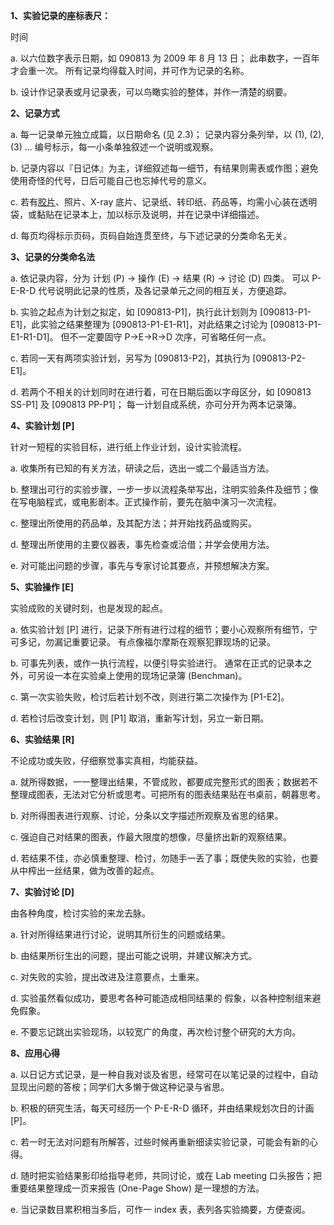 **1、实验记录的座标表尺：**

时间

a. 以六位数字表示日期，如 090813 为 2009 年 8 月 13 日； 此串数字，一百年才会重一次。 所有记录均得载入时间，并可作为记录的名称。

b. 设计作记录表或月记录表，可以鸟瞰实验的整体，并作一清楚的纲要。

**2、记录方式**

a. 每一记录单元独立成篇，以日期命名 (见 2.3)； 记录内容分条列举，以 (1), (2), (3) … 编号标示，每一小条单独叙述一个说明或观察。

b. 记录内容以『日记体』为主，详细叙述每一细节，有结果则需表或作图；避免使用奇怪的代号，日后可能自己也忘掉代号的意义。

c. 若有[胶片](https://www.biomart.cn/supply/1011210303.htm)、照片、X-ray 底片、记录纸、转印纸、药品等，均需小心装在透明袋，或黏贴在记录本上，加以标示及说明，并在记录中详细描述。

d. 每页均得标示页码，页码自始连贯至终，与下述记录的分类命名无关。

**3、记录的分类命名法**

a. 依记录内容，分为 计划 (P) → 操作 (E) → 结果 (R) → 讨论 (D) 四类。 可以 P-E-R-D 代号说明此记录的性质，及各记录单元之间的相互关，方便追踪。

b. 实验之起点为计划之拟定，如 [090813-P1]，执行此计划则为 [090813-P1-E1]，此实验之结果整理为 [090813-P1-E1-R1]，对此结果之讨论为 [090813-P1-E1-R1-D1]。 但不一定要固守 P→E→R→D 次序，可省略任何一点。

c. 若同一天有两项实验计划，另写为 [090813-P2]，其执行为 [090813-P2-E1]。

d. 若两个不相关的计划同时在进行着，可在日期后面以字母区分，如 [090813 SS-P1] 及 [090813 PP-P1]； 每一计划自成系统，亦可分开为两本记录簿。

**4、实验计划 [P]**

针对一短程的实验目标，进行纸上作业计划，设计实验流程。

a. 收集所有已知的有关方法，研读之后，选出一或二个最适当方法。

b. 整理出可行的实验步骤，一步一步以流程条举写出，注明实验条件及细节；像在写电脑程式，或电影剧本。正式操作前，要先在脑中演习一次流程。

c. 整理出所使用的药品单，及其配方法；并开始找药品或购买。

d. 整理出所使用的主要仪器表，事先检查或洽借；并学会使用方法。

e. 对可能出问题的步骤，事先与专家讨论其要点，并预想解决方案。

**5、实验操作 [E]**

实验成败的关键时刻，也是发现的起点。

a. 依实验计划 [P] 进行，记录下所有进行过程的细节；要小心观察所有细节，宁可多记，勿漏记重要记录。 有点像福尔摩斯在观察犯罪现场的记录。

b. 可事先列表，或作一执行流程，以便引导实验进行。 通常在正式的记录本之外，可另设一本在实验桌上使用的现场记录簿 (Benchman)。

c. 第一次实验失败，检讨后若计划不改，则进行第二次操作为 [P1-E2]。

d. 若检讨后改变计划，则 [P1] 取消，重新写计划，另立一新日期。

**6、实验结果 [R]**

不论成功或失败，仔细察觉事实真相，均能获益。

a. 就所得数据，一一整理出结果，不管成败，都要成完整形式的图表；数据若不整理成图表，无法对它分析或思考。可把所有的图表结果贴在书桌前，朝暮思考。

b. 对所得图表进行观察、讨论，分条以文字描述所观察及省思的结果。

c. 强迫自己对结果的图表，作最大限度的想像，尽量挤出新的观察结果。

d. 若结果不佳，亦必慎重整理、检讨，勿随手一丢了事；既使失败的实验，也要从中榨出一丝结果，做为改善的起点。

**7、实验讨论 [D]**

由各种角度，检讨实验的来龙去脉。

a. 针对所得结果进行讨论，说明其所衍生的问题或结果。

b. 由结果所衍生出的问题，提出可能之说明，并建议解决方式。

c. 对失败的实验，提出改进及注意要点，土重来。

d. 实验虽然看似成功，要思考各种可能造成相同结果的 假象，以各种控制组来避免假象。

e. 不要忘记跳出实验现场，以较宽广的角度，再次检讨整个研究的大方向。

**8、应用心得**

a. 以日记方式记录，是一种自我对谈及省思，经常可在以笔记录的过程中，自动显现出问题的答桉；同学们大多懒于做这种记录与省思。

b. 积极的研究生活，每天可经历一个 P-E-R-D 循环，并由结果规划次日的计画 [P]。

c. 若一时无法对问题有所解答，过些时候再重新细读实验记录，可能会有新的心得。

d. 随时把实验结果影印给指导老师，共同讨论，或在 Lab meeting 口头报告；把重要结果整理成一页来报告 (One-Page Show) 是一理想的方法。

e. 当记录数目累积相当多后，可作一 index 表，表列各实验摘要，方便查阅。